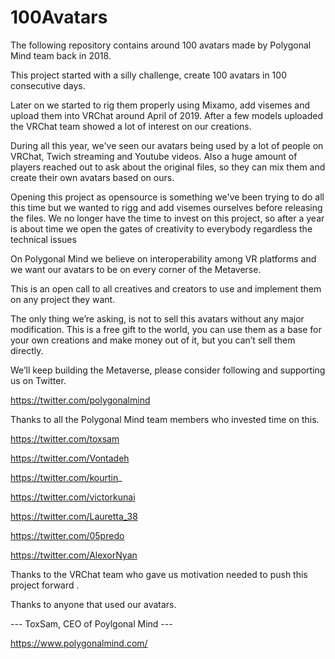 # 100Avatars
The following repository contains around 100 avatars made by Polygonal Mind team back in 2018.

This project started with a silly challenge, create 100 avatars in 100 consecutive days.

Later on we started to rig them properly using Mixamo, add visemes and upload them into VRChat around April of 2019. After a few models uploaded the VRChat team showed a lot of interest on our creations.

During all this year, we've seen our avatars being used by a lot of people on VRChat, Twich streaming and Youtube videos. Also a huge amount of players reached out  to ask about the original files, so they can mix them and create their own avatars based on ours.

Opening this project as opensource is something we've been trying to do all this time but we wanted to rigg and add visemes ourselves before releasing the files. We no longer have the time to invest on this project, so after a year is about time we open the gates of creativity to everybody regardless the technical issues

On Polygonal Mind we believe on interoperability among VR platforms and we want our avatars to be on every corner of the Metaverse.

This is an open call to all creatives and creators to use and implement them on any project they want.

The only thing we’re asking, is not to sell this avatars without any major modification. This is a free gift to the world, you can use them as a base for your own creations and make money out of it, but you can’t sell them directly.

We’ll keep building the Metaverse, please consider following and supporting us on Twitter.

https://twitter.com/polygonalmind


Thanks to all the Polygonal Mind team members who invested time on this.

https://twitter.com/toxsam

https://twitter.com/Vontadeh

https://twitter.com/kourtin_

https://twitter.com/victorkunai

https://twitter.com/Lauretta_38

https://twitter.com/05predo

https://twitter.com/AlexorNyan


Thanks to the VRChat team who gave us motivation needed to push this project forward .

Thanks to anyone that used our avatars.

--- ToxSam, CEO of Poylgonal Mind ---  


https://www.polygonalmind.com/
